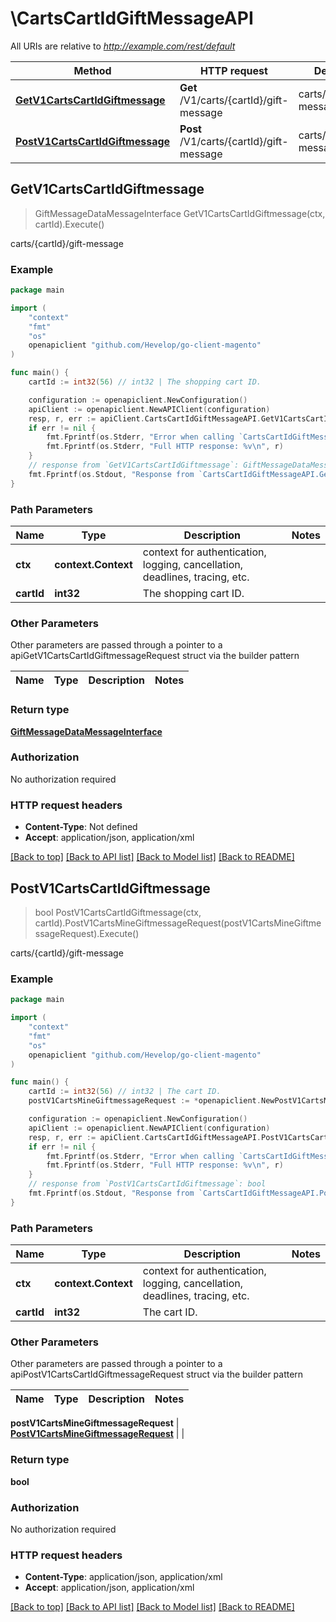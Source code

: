# \CartsCartIdGiftMessageAPI

All URIs are relative to *http://example.com/rest/default*

Method | HTTP request | Description
------------- | ------------- | -------------
[**GetV1CartsCartIdGiftmessage**](CartsCartIdGiftMessageAPI.md#GetV1CartsCartIdGiftmessage) | **Get** /V1/carts/{cartId}/gift-message | carts/{cartId}/gift-message
[**PostV1CartsCartIdGiftmessage**](CartsCartIdGiftMessageAPI.md#PostV1CartsCartIdGiftmessage) | **Post** /V1/carts/{cartId}/gift-message | carts/{cartId}/gift-message



## GetV1CartsCartIdGiftmessage

> GiftMessageDataMessageInterface GetV1CartsCartIdGiftmessage(ctx, cartId).Execute()

carts/{cartId}/gift-message



### Example

```go
package main

import (
	"context"
	"fmt"
	"os"
	openapiclient "github.com/Hevelop/go-client-magento"
)

func main() {
	cartId := int32(56) // int32 | The shopping cart ID.

	configuration := openapiclient.NewConfiguration()
	apiClient := openapiclient.NewAPIClient(configuration)
	resp, r, err := apiClient.CartsCartIdGiftMessageAPI.GetV1CartsCartIdGiftmessage(context.Background(), cartId).Execute()
	if err != nil {
		fmt.Fprintf(os.Stderr, "Error when calling `CartsCartIdGiftMessageAPI.GetV1CartsCartIdGiftmessage``: %v\n", err)
		fmt.Fprintf(os.Stderr, "Full HTTP response: %v\n", r)
	}
	// response from `GetV1CartsCartIdGiftmessage`: GiftMessageDataMessageInterface
	fmt.Fprintf(os.Stdout, "Response from `CartsCartIdGiftMessageAPI.GetV1CartsCartIdGiftmessage`: %v\n", resp)
}
```

### Path Parameters


Name | Type | Description  | Notes
------------- | ------------- | ------------- | -------------
**ctx** | **context.Context** | context for authentication, logging, cancellation, deadlines, tracing, etc.
**cartId** | **int32** | The shopping cart ID. | 

### Other Parameters

Other parameters are passed through a pointer to a apiGetV1CartsCartIdGiftmessageRequest struct via the builder pattern


Name | Type | Description  | Notes
------------- | ------------- | ------------- | -------------


### Return type

[**GiftMessageDataMessageInterface**](GiftMessageDataMessageInterface.md)

### Authorization

No authorization required

### HTTP request headers

- **Content-Type**: Not defined
- **Accept**: application/json, application/xml

[[Back to top]](#) [[Back to API list]](../README.md#documentation-for-api-endpoints)
[[Back to Model list]](../README.md#documentation-for-models)
[[Back to README]](../README.md)


## PostV1CartsCartIdGiftmessage

> bool PostV1CartsCartIdGiftmessage(ctx, cartId).PostV1CartsMineGiftmessageRequest(postV1CartsMineGiftmessageRequest).Execute()

carts/{cartId}/gift-message



### Example

```go
package main

import (
	"context"
	"fmt"
	"os"
	openapiclient "github.com/Hevelop/go-client-magento"
)

func main() {
	cartId := int32(56) // int32 | The cart ID.
	postV1CartsMineGiftmessageRequest := *openapiclient.NewPostV1CartsMineGiftmessageRequest(*openapiclient.NewGiftMessageDataMessageInterface("Sender_example", "Recipient_example", "Message_example")) // PostV1CartsMineGiftmessageRequest |  (optional)

	configuration := openapiclient.NewConfiguration()
	apiClient := openapiclient.NewAPIClient(configuration)
	resp, r, err := apiClient.CartsCartIdGiftMessageAPI.PostV1CartsCartIdGiftmessage(context.Background(), cartId).PostV1CartsMineGiftmessageRequest(postV1CartsMineGiftmessageRequest).Execute()
	if err != nil {
		fmt.Fprintf(os.Stderr, "Error when calling `CartsCartIdGiftMessageAPI.PostV1CartsCartIdGiftmessage``: %v\n", err)
		fmt.Fprintf(os.Stderr, "Full HTTP response: %v\n", r)
	}
	// response from `PostV1CartsCartIdGiftmessage`: bool
	fmt.Fprintf(os.Stdout, "Response from `CartsCartIdGiftMessageAPI.PostV1CartsCartIdGiftmessage`: %v\n", resp)
}
```

### Path Parameters


Name | Type | Description  | Notes
------------- | ------------- | ------------- | -------------
**ctx** | **context.Context** | context for authentication, logging, cancellation, deadlines, tracing, etc.
**cartId** | **int32** | The cart ID. | 

### Other Parameters

Other parameters are passed through a pointer to a apiPostV1CartsCartIdGiftmessageRequest struct via the builder pattern


Name | Type | Description  | Notes
------------- | ------------- | ------------- | -------------

 **postV1CartsMineGiftmessageRequest** | [**PostV1CartsMineGiftmessageRequest**](PostV1CartsMineGiftmessageRequest.md) |  | 

### Return type

**bool**

### Authorization

No authorization required

### HTTP request headers

- **Content-Type**: application/json, application/xml
- **Accept**: application/json, application/xml

[[Back to top]](#) [[Back to API list]](../README.md#documentation-for-api-endpoints)
[[Back to Model list]](../README.md#documentation-for-models)
[[Back to README]](../README.md)

